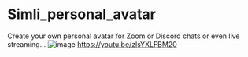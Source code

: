 # Simli_personal_avatar
Create your own personal avatar for Zoom or Discord chats or even live streaming...
![image](https://github.com/user-attachments/assets/6034b896-bd7f-4385-8bd4-a460d43277a4)
https://youtu.be/zlsYXLFBM20
